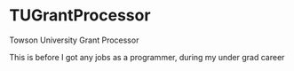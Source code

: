 TUGrantProcessor
================

Towson University Grant Processor 

This is before I got any jobs as a programmer, during my under grad career
